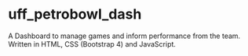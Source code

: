 # uff_petrobowl_dash
A Dashboard to manage games and inform performance from the team. <br>
Written in HTML, CSS (Bootstrap 4) and JavaScript.
